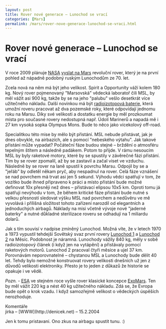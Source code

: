 ```yaml
---
layout: post
title: Rover nové generace – Lunochod se vrací
categories: [Mars]
permalink: /mars/rover-nove-generace-lunochod-se-vraci.html
---
```

# Rover nové generace – Lunochod se vrací

V roce 2009 plánuje [NASA](http://www.techblog.cz/kosmonautika/nasa.html) [vyslat na Mars](http://story.news.yahoo.com/news?tmpl=story2&u=/space/20040211/sc_space/nextgenerationroverthemarssciencelaboratory) revoluční rover, který je na první pohled až nápadně podobný ruským Lunochodům ze 70. let.

Zcela nová na něm má být jeho velikost. Spirit a Opportunity váží kolem 180 kg. Nový rover pojmenovaný "Marsovská" vědecká laboratoř čili MSL, by měl vážit asi 900 kg, takže by se na jeho "palubu" vešlo desetkrát více užitečného nákladu. Další novinkou má být [radioizotopová baterie](http://www.daviddarling.info/encyclopedia/R/RTG.html), která umožní roveru pracovat až dva pozemské roky, které odpovídají jednomu roku na Marsu. Díky své velikosti a dostatku energie by měl prozkoumat místa pro současné rovery nedostupná např. Údolí Marinerů a napadá mě i 27 km vysoká sopka Olympus Mons. Bude to něco jako vícekolový off-road.

Specialitkou této mise by mělo být přistání. MSL nebude přistávat, jak je dnes obvyklé, na airbazích, ale s pomocí "nebeského výtahu". Jak takové přistání může vypadat? Počáteční fáze budou stejné – brždění o atmosféru tepelným štítem a následně padákem. Potom to přijde. V rámu nesoucím MSL by byly raketové motory, které by se spustily v závěrečné fázi přistání. Tím by se rover zpomalil, až by se zastavil a začal viset ve vzduchu. Následně by se rover na laně spustil k povrchu Marsu. Odpojil by se a "jeřáb" by odletěl někam pryč, aby nespadnul na rover. Celá fáze vznášení se nad povrchem má trvat asi jen 5 sekund. Výhodu vědci spatřují v tom, že vozítko bude ihned připraveno k práci a místo přistání bude možné definovat 10x přesněji než dnes – přistávací elipsou 10x5 km. Oproti tomu já spatřuji nevýhodu v tom, že během kritické fáze přistání bude nutné s velkou přesností sledovat výšku MSL nad povrchem a nedůvěru ve mě vyvolává i přílišná složitost tohoto zařízení narozdíl od elegantních a jednoduchých airbagů. Náklady na misi včetně vývoje nové "jaderné baterky" a nutné důkladné sterilizace roveru se odhadují na 1 miliardu dolarů.

Jak s tím souvisí v nadpise zmíněný Lunochod. Možná víte, že v letech 1970 a 1973 vypustil tehdejší Sovětský svaz první rovery [Lunochod 1](http://nssdc.gsfc.nasa.gov/nmc/tmp/1970-095A.html) a [Lunochod 2](http://nssdc.gsfc.nasa.gov/nmc/tmp/1973-001A.html) na Měsíc. Podobnost je náramná. Lunochody vážily 840 kg, měly v sobě radioizotopový článek (i když jen na vytápění) a přistávaly pomocí raketových motorů. Lunochod 2 pracoval čtyři měsíce a ujel 37 km. Porovnávám neporovnatelné – chystanou MSL a Lunochody bude dělit 40 let. Tehdy bylo nemožné konstruovat rovery velikosti dnešních už jen z důvodů velikosti elektroniky. Přesto je to jeden z důkazů že historie se opakuje i ve vědě.

_Pozn. -_ [ESA](http://www.techblog.cz/kosmonautika/esa.html) ve stejném roce vyšle rover klasické koncepce [ExoMars](http://www.esa.int/export/SPECIALS/Aurora/SEM1NVZKQAD_0.html). Ten by měl vážit 220 kg a nést 40 kg užitečného nákladu. Zdá se, že Evropa bude opět o krok vzadu. I když samozřejmě velikost o vědeckých úspěších nerozhoduje.


<section id='comments-section'>
<div class='commentsheader'>Komentáře</div>        
<div class='comment-item-header' markdown=1>
jirka &ndash; [WWW](http://denicek.net) &ndash; 15.2.2004
</div>

Jen k tomu pristavani. Ono zkus na airbagu spustit tunu. :)

</section>